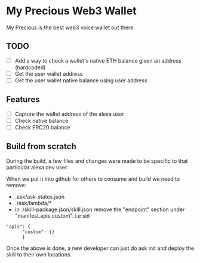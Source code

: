 # My Precious Web3 Wallet

My Precious is the best web3 voice wallet out there.

## TODO

- [ ] Add a way to check a wallet's native ETH balance given an address (hardcoded)
- [ ] Get the user wallet address
- [ ] Get the user wallet native balance using user address

## Features

- [ ] Capture the wallet address of the alexa user
- [ ] Check native balance
- [ ] Check ERC20 balance

## Build from scratch

During the build, a few files and changes were made to be specific to that particular alexa dev user.

When we put it into github for others to consume and build we need to remove:
- .ask/ask-states.json
- ./ask/lambda/*
- in ./skill-package.json/skill.json remove the "endpoint" section under "manifest.apis.custom". 
i.e set 
```
"apis": {
      "custom": {}
      }
```
Once the above is done, a new developer can just do ask init and deploy the skill to their own locations.